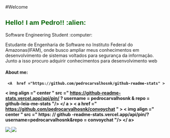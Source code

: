 <body>
   #Welcome
   <br>
   
   
  <h2 style="color: #006400; font-family: 'Trebuchet MS', 'Lucida Sans Unicode', 'Lucida Grande', 'Lucida Sans', Arial, sans-serif;" >Hello! I am Pedro!! :alien: </h2>
  <p> Software Engineering Student :computer:</p>
   
   Estudante de Engenharia de Software no Instituto Federal do Amazonas(IFAM), onde busco ampliar meus conhecimentos em desenvolvimento de sistemas voltados para segurança da informação. Junto a isso procuro adquirir conhecimentos para desenvolvimento web
  <h4> About me:  <h4/>
     
     <A  href ="https://github.com/pedrocarvalhosnk/github-readme-stats" > 
  < img  align =" center " src =" https://github-readme-stats.vercel.app/api/pin/ ? username = pedrocarvalhosnk & repo = github-leia-me-stats "/>
 </ a > 
< a  href =" https://github.com/pedrocarvalhosnk/convoychat " > 
  < img  align =" center " src =" https: // github -readme-stats.vercel.app/api/pin/?username=pedrocarvalhosnk&repo = convoychat "/>
 </ a>
     
  <a href="https://www.instagram.com/pedro_ow/" alt="Instagram" target="_blank">
      <img src="https://img.shields.io/badge/-Instagram-DF0174?style=for-the-badge&labelColor=DF0174&logo=instagram&logoColor=white&link=https://www.instagram.com/pedro_ow/">
      <a href="https://www.linkedin.com/in/pedro-carvalho-almeida-765942208/" alt="Instagram" target="_blank"> 
      <img src="https://img.shields.io/badge/LinkedIn-0077B5?style=for-the-badge&logo=linkedin&logoColor=white"> 
  </a>
     
     
 <body/>






       
    




